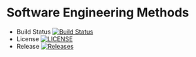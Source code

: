 # Software Engineering Methods

- Build Status [![Build Status](https://travis-ci.org/mthein69/sem.svg?branch=master)](https://travis-ci.org/mthein69/sem)
- License [![LICENSE](https://img.shields.io/github/license/mthein69/sem.svg?style=flat-square)](https://github.com/mthein69/sem/blob/master/LICENSE)
- Release [![Releases](https://img.shields.io/github/release/mthein69/sem/all.svg?style=flat-square)](https://github.com/mthein69/sem/releases)